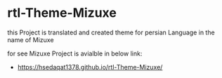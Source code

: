 # rtl-Theme-Mizuxe
this Project is translated and created theme for persian Language in the name of Mizuxe

for see Mizuxe Project is avialble in below link:
* https://hsedaqat1378.github.io/rtl-Theme-Mizuxe/
